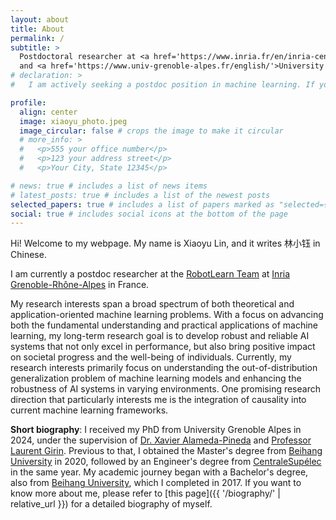```yaml
---
layout: about
title: About
permalink: /
subtitle: >
  Postdoctoral researcher at <a href='https://www.inria.fr/en/inria-centre-university-grenoble-alpes'>Inria Grenoble-Rhône-Alpes </a>
  and <a href='https://www.univ-grenoble-alpes.fr/english/'>University Grenoble Alpes</a>.
# declaration: >
#   I am actively seeking a postdoc position in machine learning. If you have/know any opportunity available and think that I may be a good candidate, feel free to contact me.

profile:
  align: center
  image: xiaoyu_photo.jpeg
  image_circular: false # crops the image to make it circular
  # more_info: >
  #   <p>555 your office number</p>
  #   <p>123 your address street</p>
  #   <p>Your City, State 12345</p>

# news: true # includes a list of news items
# latest_posts: true # includes a list of the newest posts
selected_papers: true # includes a list of papers marked as "selected={true}"
social: true # includes social icons at the bottom of the page
---
```


Hi! Welcome to my webpage. My name is Xiaoyu Lin, and it writes 林小钰 in Chinese. 

<!-- 2024.03 -->
<!-- I am currently a final-year PhD student at the [RobotLearn Team](https://team.inria.fr/robotlearn/) at [Inria Grenoble-Rhône-Alpes](https://www.inria.fr/en/inria-centre-university-grenoble-alpes) in France. My current research direction generally involves applying deep probabilistic generative models for solving intricate scientific and engineering problems under un/semi-/weakly supervised configurations. Particularly, I apply a specific type of deep latent variable model designed for sequential data, referred to as [dynamical variational auto-encoders (DVAEs)](https://arxiv.org/abs/2008.12595), to tackle various audio and visual tasks, including multi-object tracking, single-channel audio source separation, and speech enhancement.

My research interests span a broad spectrum of both theoretical and application-oriented machine learning problems. With a focus on advancing both the fundamental understanding and practical applications of machine learning, my long-term research goal is to develop robust and reliable AI systems that not only excel in performance, but also bring positive impact on societal progress and the well-being of individuals. Currently, my research interests primarily focus on the developement of deep probabilistic generative models, un/semi-/weakly supervised representation learning, sequential data modeling and the applications of machine learning algorithm to solve various practical problems.

**Short biography**: Previous to my PhD study at Grenoble, I obtained the Master's degree from [Beihang University](https://ev.buaa.edu.cn/) in 2020, followed by an Engineer's degree from [CentraleSupélec](https://www.centralesupelec.fr/en) in the same year. My academic journey began with a Bachelor's degree, also from [Beihang University](https://ev.buaa.edu.cn/), which I completed in 2017. If you want to know more about me, please refer to [this page]({{ '/biography/' | relative_url }}) for a detailed biography of myself. -->

<!-- 2024.09 -->

I am currently a postdoc researcher at the [RobotLearn Team](https://team.inria.fr/robotlearn/) at [Inria Grenoble-Rhône-Alpes](https://www.inria.fr/en/inria-centre-university-grenoble-alpes) in France. 
<!-- And I will be joining [Prof. Peng Cui](https://pengcui.thumedialab.com/)’s team in the [Department of Computer Science & Technology at Tsinghua University](https://www.cs.tsinghua.edu.cn/csen/) as a postdoc researcher at the beginning of 2025. -->

My research interests span a broad spectrum of both theoretical and application-oriented machine learning problems. With a focus on advancing both the fundamental understanding and practical applications of machine learning, my long-term research goal is to develop robust and reliable AI systems that not only excel in performance, but also bring positive impact on societal progress and the well-being of individuals. Currently, my research interests primarily focus on understanding the out-of-distribution generalization problem of machine learning models and enhancing the robustness of AI systems in varying environments. One promising research direction that particularly interests me is the integration of causality into current machine learning frameworks.

**Short biography**: I received my PhD from University Grenoble Alpes in 2024, under the supervision of [Dr. Xavier Alameda-Pineda](https://xavirema.eu) and [Professor Laurent Girin](https://www.gipsa-lab.grenoble-inp.fr/user/laurent.girin). Previous to that, I obtained the Master's degree from [Beihang University](https://ev.buaa.edu.cn/) in 2020, followed by an Engineer's degree from [CentraleSupélec](https://www.centralesupelec.fr/en) in the same year. My academic journey began with a Bachelor's degree, also from [Beihang University](https://ev.buaa.edu.cn/), which I completed in 2017. If you want to know more about me, please refer to [this page]({{ '/biography/' | relative_url }}) for a detailed biography of myself.